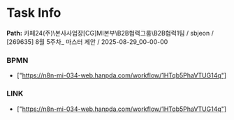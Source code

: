 # Task Info

**Path:** 카페24(주)\본사사업장\[CG]MI본부\B2B협력그룹\B2B협력1팀 / sbjeon / [269635] 8월 5주차_ 마스터 제안 / 2025-08-29_00-00-00

### BPMN
- ["https://n8n-mi-034-web.hanpda.com/workflow/1HTqb5PhaVTUG14q"]

### LINK
- ["https://n8n-mi-034-web.hanpda.com/workflow/1HTqb5PhaVTUG14q"]

